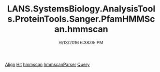﻿---
title: LANS.SystemsBiology.AnalysisTools.ProteinTools.Sanger.PfamHMMScan.hmmscan
date: 6/13/2016 6:38:05 PM
---

[Align](T-LANS.SystemsBiology.AnalysisTools.ProteinTools.Sanger.PfamHMMScan.hmmscan.Align.html)
[Hit](T-LANS.SystemsBiology.AnalysisTools.ProteinTools.Sanger.PfamHMMScan.hmmscan.Hit.html)
[hmmscan](T-LANS.SystemsBiology.AnalysisTools.ProteinTools.Sanger.PfamHMMScan.hmmscan.hmmscan.html)
[hmmscanParser](T-LANS.SystemsBiology.AnalysisTools.ProteinTools.Sanger.PfamHMMScan.hmmscan.hmmscanParser.html)
[Query](T-LANS.SystemsBiology.AnalysisTools.ProteinTools.Sanger.PfamHMMScan.hmmscan.Query.html)
